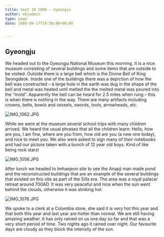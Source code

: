 ```yaml
---
title: Sept 18 2008 – Gyeongju
author: ebjadmin
type: page
date: 2008-09-17T19:50:00+00:00


---
```

## Gyeongju

We headed out to the Gyeongju National Museum this morning. It is a nice museum consisting of several buildings and some items that are outside to be visited. Outside there is a large bell which is the Divine Bell of King Seongdeok. Inside one of the buildings there was a depiction of how the bell was constructed – a large hole in the earth was dug in the shape of the bell and metal was heated until melted the the melted metal was poured into the “mold”. Apparently the bell can be heard for 2.5 miles when rung – this is when there is nothing in the way. There are many artifacts including crowns, belts, bowls and vessels, swords, tools, arrowheads, etc.

![IMG_1062.JPG](images/IMG_1062.JPG)

While we were at the museum several school trips with many children arrived. We heard the usual phrases that all the children learn: Hello, how are you, I am fine, where are you from, how old are you (a new one today), and nice to meet you. We also were asked to sign many of their notebooks and had our picture taken with a bunch of 12 year old boys. Kind of like being rock stars!

![IMG_1056.JPG](images/IMG_1056.JPG)


After lunch we headed to Imhaejeon site to see the Anapji man made pond and the reconstructed buildings that are an example of the several buildings that existed on this site as part of the Silla era. The area was a royal palace/ retreat around 700AD. It was very peaceful and nice when the sun went behind the clouds, otherwise it was stinking hot.

![IMG_1076.JPG](images/IMG_1076.JPG)

We spoke to a clerk at a Columbia store, she said it is very hot this year and that both this year and last year are hotter than normal. We are still having amazing weather. It has only rained on us one day so far and that was a very short period of time. Two nights ago it rained over night. Our favourite days are cloudy as they block the intensity of the sun.